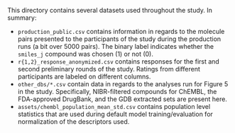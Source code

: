 This directory contains several datasets used throughout the study. In summary:

* `production_public.csv` contains information in regards to the molecule pairs presented to the participants of the study during the production runs (a bit over 5000 pairs). The binary label indicates whether the `smiles_j` compound was chosen (1) or not (0).
* `r{1,2}_response_anonymized.csv` contains responses for the first and second preliminary rounds of the study. Ratings from different participants are labeled on different columns.
* `other_dbs/*.csv` contain data in regards to the analyses run for Figure 5 in the study. Specifically, NIBR-filtered compounds for ChEMBL, the FDA-approved DrugBank, and the GDB extracted sets are present here.
* `assets/chembl_population_mean_std.csv` contains population level statistics that are used during default model training/evaluation for normalization of the descriptors used. 